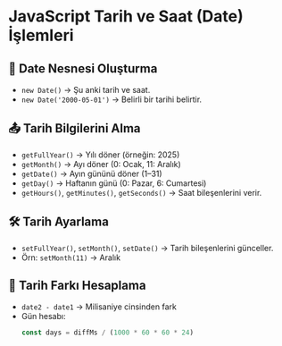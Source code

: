 # JavaScript Tarih ve Saat (Date) İşlemleri

## 📅 Date Nesnesi Oluşturma

- `new Date()` → Şu anki tarih ve saat.
- `new Date('2000-05-01')` → Belirli bir tarihi belirtir.

## 📤 Tarih Bilgilerini Alma

- `getFullYear()` → Yılı döner (örneğin: 2025)
- `getMonth()` → Ayı döner (0: Ocak, 11: Aralık)
- `getDate()` → Ayın gününü döner (1–31)
- `getDay()` → Haftanın günü (0: Pazar, 6: Cumartesi)
- `getHours()`, `getMinutes()`, `getSeconds()` → Saat bileşenlerini verir.

## 🛠️ Tarih Ayarlama

- `setFullYear()`, `setMonth()`, `setDate()` → Tarih bileşenlerini günceller.
- Örn: `setMonth(11)` → Aralık

## 🔄 Tarih Farkı Hesaplama

- `date2 - date1` → Milisaniye cinsinden fark
- Gün hesabı:  
  ```js
  const days = diffMs / (1000 * 60 * 60 * 24)

